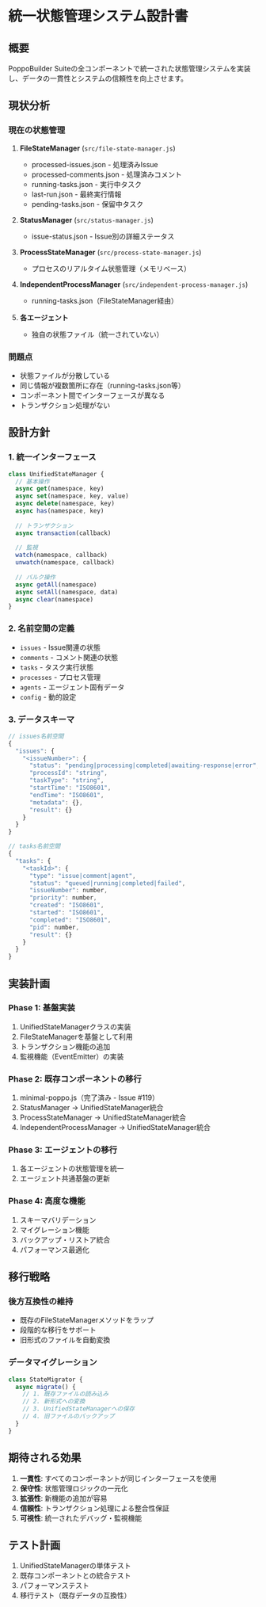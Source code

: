 # 統一状態管理システム設計書

## 概要
PoppoBuilder Suiteの全コンポーネントで統一された状態管理システムを実装し、データの一貫性とシステムの信頼性を向上させます。

## 現状分析

### 現在の状態管理
1. **FileStateManager** (`src/file-state-manager.js`)
   - processed-issues.json - 処理済みIssue
   - processed-comments.json - 処理済みコメント
   - running-tasks.json - 実行中タスク
   - last-run.json - 最終実行情報
   - pending-tasks.json - 保留中タスク

2. **StatusManager** (`src/status-manager.js`)
   - issue-status.json - Issue別の詳細ステータス

3. **ProcessStateManager** (`src/process-state-manager.js`)
   - プロセスのリアルタイム状態管理（メモリベース）

4. **IndependentProcessManager** (`src/independent-process-manager.js`)
   - running-tasks.json（FileStateManager経由）

5. **各エージェント**
   - 独自の状態ファイル（統一されていない）

### 問題点
- 状態ファイルが分散している
- 同じ情報が複数箇所に存在（running-tasks.json等）
- コンポーネント間でインターフェースが異なる
- トランザクション処理がない

## 設計方針

### 1. 統一インターフェース
```javascript
class UnifiedStateManager {
  // 基本操作
  async get(namespace, key)
  async set(namespace, key, value)
  async delete(namespace, key)
  async has(namespace, key)
  
  // トランザクション
  async transaction(callback)
  
  // 監視
  watch(namespace, callback)
  unwatch(namespace, callback)
  
  // バルク操作
  async getAll(namespace)
  async setAll(namespace, data)
  async clear(namespace)
}
```

### 2. 名前空間の定義
- `issues` - Issue関連の状態
- `comments` - コメント関連の状態
- `tasks` - タスク実行状態
- `processes` - プロセス管理
- `agents` - エージェント固有データ
- `config` - 動的設定

### 3. データスキーマ
```javascript
// issues名前空間
{
  "issues": {
    "<issueNumber>": {
      "status": "pending|processing|completed|awaiting-response|error",
      "processId": "string",
      "taskType": "string",
      "startTime": "ISO8601",
      "endTime": "ISO8601",
      "metadata": {},
      "result": {}
    }
  }
}

// tasks名前空間
{
  "tasks": {
    "<taskId>": {
      "type": "issue|comment|agent",
      "status": "queued|running|completed|failed",
      "issueNumber": number,
      "priority": number,
      "created": "ISO8601",
      "started": "ISO8601",
      "completed": "ISO8601",
      "pid": number,
      "result": {}
    }
  }
}
```

## 実装計画

### Phase 1: 基盤実装
1. UnifiedStateManagerクラスの実装
2. FileStateManagerを基盤として利用
3. トランザクション機能の追加
4. 監視機能（EventEmitter）の実装

### Phase 2: 既存コンポーネントの移行
1. minimal-poppo.js（完了済み - Issue #119）
2. StatusManager → UnifiedStateManager統合
3. ProcessStateManager → UnifiedStateManager統合
4. IndependentProcessManager → UnifiedStateManager統合

### Phase 3: エージェントの移行
1. 各エージェントの状態管理を統一
2. エージェント共通基盤の更新

### Phase 4: 高度な機能
1. スキーマバリデーション
2. マイグレーション機能
3. バックアップ・リストア統合
4. パフォーマンス最適化

## 移行戦略

### 後方互換性の維持
- 既存のFileStateManagerメソッドをラップ
- 段階的な移行をサポート
- 旧形式のファイルを自動変換

### データマイグレーション
```javascript
class StateMigrator {
  async migrate() {
    // 1. 既存ファイルの読み込み
    // 2. 新形式への変換
    // 3. UnifiedStateManagerへの保存
    // 4. 旧ファイルのバックアップ
  }
}
```

## 期待される効果
1. **一貫性**: すべてのコンポーネントが同じインターフェースを使用
2. **保守性**: 状態管理ロジックの一元化
3. **拡張性**: 新機能の追加が容易
4. **信頼性**: トランザクション処理による整合性保証
5. **可視性**: 統一されたデバッグ・監視機能

## テスト計画
1. UnifiedStateManagerの単体テスト
2. 既存コンポーネントとの統合テスト
3. パフォーマンステスト
4. 移行テスト（既存データの互換性）
